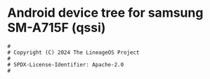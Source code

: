 # Android device tree for samsung SM-A715F (qssi)

```
#
# Copyright (C) 2024 The LineageOS Project
#
# SPDX-License-Identifier: Apache-2.0
#
```
